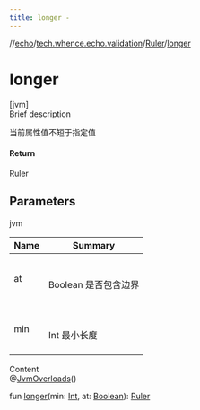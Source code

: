 ```yaml
---
title: longer -
---
```

//[echo](../../index.md)/[tech.whence.echo.validation](../index.md)/[Ruler](index.md)/[longer](longer.md)



# longer  
[jvm]  
Brief description  


当前属性值不短于指定值



#### Return  


Ruler



## Parameters  
  
jvm  
  
|  Name|  Summary| 
|---|---|
| at| <br><br>Boolean 是否包含边界<br><br>
| min| <br><br>Int 最小长度<br><br>
  
  
Content  
@[JvmOverloads](https://kotlinlang.org/api/latest/jvm/stdlib/kotlin.jvm/-jvm-overloads/index.html)()  
  
fun [longer](longer.md)(min: [Int](https://kotlinlang.org/api/latest/jvm/stdlib/kotlin/-int/index.html), at: [Boolean](https://kotlinlang.org/api/latest/jvm/stdlib/kotlin/-boolean/index.html)): [Ruler](index.md)  



